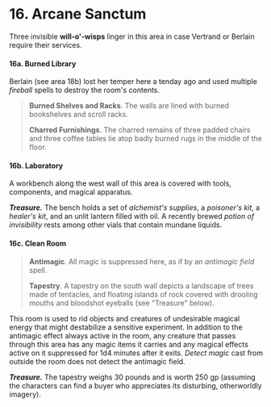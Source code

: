 # 16. Arcane Sanctum

Three invisible **will-o'-wisps** linger in this area in case Vertrand or Berlain require their services.

#### 16a. Burned Library

Berlain (see area 18b) lost her temper here a tenday ago and used multiple *fireball* spells to destroy the room's contents.

>**Burned Shelves and Racks**. The walls are lined with burned bookshelves and scroll racks.
>
>**Charred Furnishings**. The charred remains of three padded chairs and three coffee tables lie atop badly burned rugs in the middle of the floor.
>

#### 16b. Laboratory

A workbench along the west wall of this area is covered with tools, components, and magical apparatus.

***Treasure.*** The bench holds a set of *alchemist's supplies*, a *poisoner's kit*, a *healer's kit*, and an unlit lantern filled with oil. A recently brewed *potion of invisibility* rests among other vials that contain mundane liquids.

#### 16c. Clean Room

>**Antimagic**. All magic is suppressed here, as if by an *antimagic field* spell.
>
>**Tapestry**. A tapestry on the south wall depicts a landscape of trees made of tentacles, and floating islands of rock covered with drooling mouths and bloodshot eyeballs (see "Treasure" below).
>

This room is used to rid objects and creatures of undesirable magical energy that might destabilize a sensitive experiment. In addition to the antimagic effect always active in the room, any creature that passes through this area has any magic items it carries and any magical effects active on it suppressed for 1d4 minutes after it exits. *Detect magic* cast from outside the room does not detect the antimagic field.

***Treasure.*** The tapestry weighs 30 pounds and is worth 250 gp (assuming the characters can find a buyer who appreciates its disturbing, otherworldly imagery).